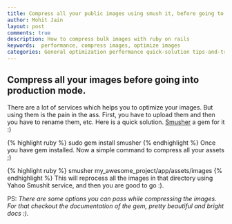 ```yaml
---
title: Compress all your public images using smush it, before going to production mode
author: Mohit Jain
layout: post
comments: true
description: How to compress bulk images with ruby on rails
keywords:  performance, compress images, optimize images
categories: General optimization performance quick-solution tips-and-tricks
---
```


## Compress all your images before going into production mode.

There are a lot of services which helps you to optimize your images. But using them is the pain in the ass. First, you have to upload them and then you have to rename them, etc. Here is a quick solution. [Smusher][1] a gem for it :)

 [1]: https://github.com/grosser/smusher

{% highlight ruby %}
  sudo gem install smusher
{% endhighlight %}
Once you have gem installed. Now a simple command to compress all your assets ;)

{% highlight ruby %}
  smusher my_awesome_project/app/assets/images
{% endhighlight %}
This will reprocess all the images in that directory using Yahoo Smushit service, and then you are good to go :).

PS: <em>There are some options you can pass while compressing the images. For that checkout the documentation of the gem, pretty beautiful and bright docs :).</em>
